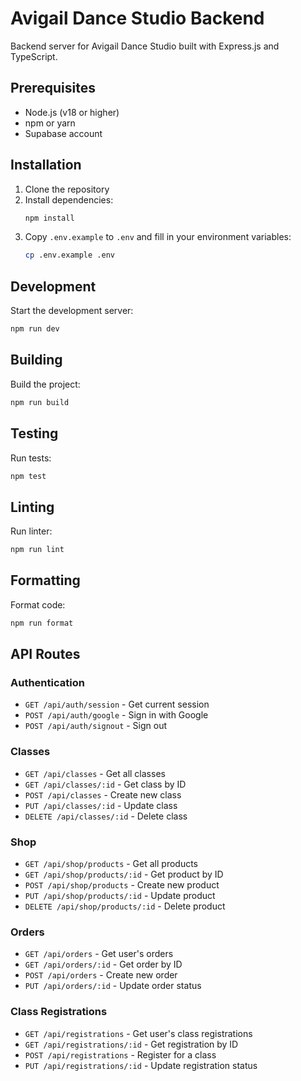 # Avigail Dance Studio Backend

Backend server for Avigail Dance Studio built with Express.js and TypeScript.

## Prerequisites

- Node.js (v18 or higher)
- npm or yarn
- Supabase account

## Installation

1. Clone the repository
2. Install dependencies:
   ```bash
   npm install
   ```
3. Copy `.env.example` to `.env` and fill in your environment variables:
   ```bash
   cp .env.example .env
   ```

## Development

Start the development server:
```bash
npm run dev
```

## Building

Build the project:
```bash
npm run build
```

## Testing

Run tests:
```bash
npm test
```

## Linting

Run linter:
```bash
npm run lint
```

## Formatting

Format code:
```bash
npm run format
```

## API Routes

### Authentication
- `GET /api/auth/session` - Get current session
- `POST /api/auth/google` - Sign in with Google
- `POST /api/auth/signout` - Sign out

### Classes
- `GET /api/classes` - Get all classes
- `GET /api/classes/:id` - Get class by ID
- `POST /api/classes` - Create new class
- `PUT /api/classes/:id` - Update class
- `DELETE /api/classes/:id` - Delete class

### Shop
- `GET /api/shop/products` - Get all products
- `GET /api/shop/products/:id` - Get product by ID
- `POST /api/shop/products` - Create new product
- `PUT /api/shop/products/:id` - Update product
- `DELETE /api/shop/products/:id` - Delete product

### Orders
- `GET /api/orders` - Get user's orders
- `GET /api/orders/:id` - Get order by ID
- `POST /api/orders` - Create new order
- `PUT /api/orders/:id` - Update order status

### Class Registrations
- `GET /api/registrations` - Get user's class registrations
- `GET /api/registrations/:id` - Get registration by ID
- `POST /api/registrations` - Register for a class
- `PUT /api/registrations/:id` - Update registration status 